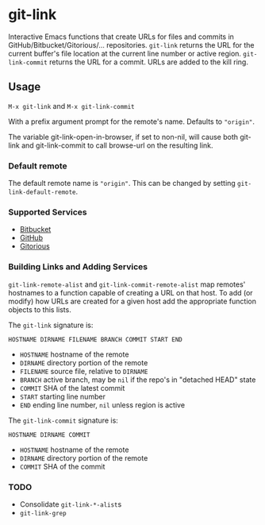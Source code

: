 # git-link

Interactive Emacs functions that create URLs for files and commits in
GitHub/Bitbucket/Gitorious/... repositories. `git-link` returns the URL for the
current buffer's file location at the current line number or active region.
`git-link-commit` returns the URL for a commit. URLs are added to the kill ring.

## Usage

`M-x git-link` and `M-x git-link-commit`

With a prefix argument prompt for the remote's name. Defaults to `"origin"`.

The variable git-link-open-in-browser, if set to non-nil, will cause
both git-link and git-link-commit to call browse-url on the resulting
link.

### Default remote

The default remote name is `"origin"`. This can be changed by setting `git-link-default-remote`.

### Supported Services

* [Bitbucket](http://bitbucket.com)
* [GitHub](http://github.com)
* [Gitorious](http://gitorious.org)

### Building Links and Adding Services

`git-link-remote-alist` and `git-link-commit-remote-alist` map remotes'
hostnames to a function capable of creating a URL on that host. To add (or
modify) how URLs are created for a given host add the appropriate function
objects to this lists.

The `git-link` signature is:

`HOSTNAME DIRNAME FILENAME BRANCH COMMIT START END`

* `HOSTNAME` hostname of the remote
* `DIRNAME` directory portion of the remote
* `FILENAME` source file, relative to `DIRNAME`
* `BRANCH` active branch, may be `nil` if the repo's in "detached HEAD" state
* `COMMIT` SHA of the latest commit
* `START` starting line number
* `END`  ending line number, `nil` unless region is active

The `git-link-commit` signature is:

`HOSTNAME DIRNAME COMMIT`

* `HOSTNAME` hostname of the remote
* `DIRNAME` directory portion of the remote
* `COMMIT` SHA of the commit

### TODO

* Consolidate `git-link-*-alist`s
* `git-link-grep`
